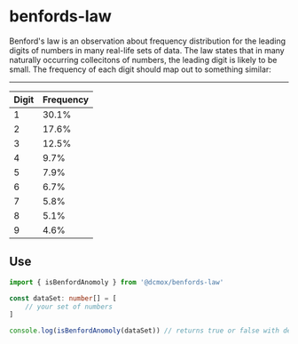 # benfords-law

Benford's law is an observation about frequency distribution for the leading digits of numbers in many real-life sets of data. The law states that in many naturally occurring collecitons of numbers, the leading digit is likely to be small. The frequency of each digit should map out to something similar:

---

| Digit | Frequency |
| ----- | --------- |
| 1     | 30.1%     |
| 2     | 17.6%     |
| 3     | 12.5%     |
| 4     | 9.7%      |
| 5     | 7.9%      |
| 6     | 6.7%      |
| 7     | 5.8%      |
| 8     | 5.1%      |
| 9     | 4.6%      |

## Use

```typescript
import { isBenfordAnomoly } from '@dcmox/benfords-law'

const dataSet: number[] = [
	// your set of numbers
]

console.log(isBenfordAnomoly(dataSet)) // returns true or false with deviation optional
```
